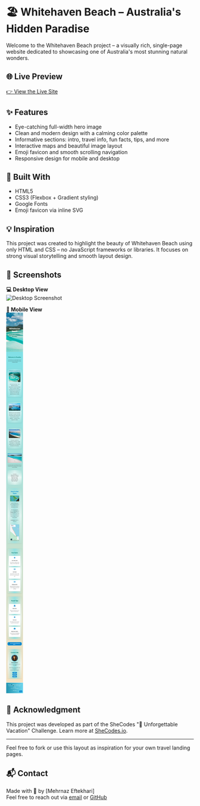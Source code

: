 # 🏖️ Whitehaven Beach – Australia's Hidden Paradise

Welcome to the Whitehaven Beach project – a visually rich, single-page website dedicated to showcasing one of Australia's most stunning natural wonders.

## 🌐 Live Preview

[👉 View the Live Site](https://whitehavenbeach.netlify.app/)

## ✨ Features

- Eye-catching full-width hero image
- Clean and modern design with a calming color palette
- Informative sections: intro, travel info, fun facts, tips, and more
- Interactive maps and beautiful image layout
- Emoji favicon and smooth scrolling navigation
- Responsive design for mobile and desktop

## 🧱 Built With

- HTML5
- CSS3 (Flexbox + Gradient styling)
- Google Fonts
- Emoji favicon via inline SVG

## 💡 Inspiration

This project was created to highlight the beauty of Whitehaven Beach using only HTML and CSS – no JavaScript frameworks or libraries. It focuses on strong visual storytelling and smooth layout design.

## 📸 Screenshots

**💻 Desktop View**  
![Desktop Screenshot](./screenshots/screenshot-desktop.png)

**📱 Mobile View**  
![Mobile Screenshot](./screenshots/screenshot-mobile.png)

## 🤝 Acknowledgment

This project was developed as part of the SheCodes "🌴 Unforgettable Vacation" Challenge.
Learn more at [SheCodes.io](SheCodes.io).

---

Feel free to fork or use this layout as inspiration for your own travel landing pages.

## 📬 Contact

Made with 💙 by [Mehrnaz Eftekhari]  
Feel free to reach out via [email](mailto:mehrnaz.eftekhari@outlook.com) or [GitHub](https://github.com/mehrnaz98)
